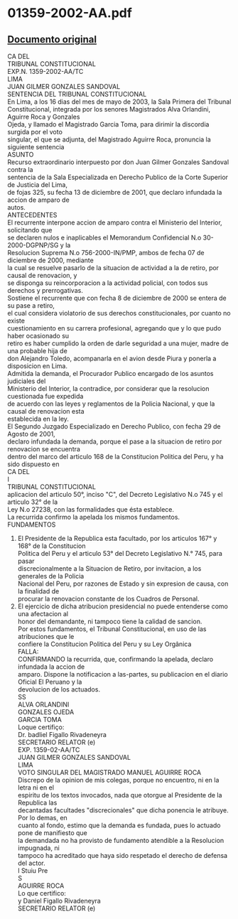 
01359-2002-AA.pdf
=================
  
[Documento original](https://tc.gob.pe/jurisprudencia/2003/01359-2002-AA.pdf)  
---  
CA DEL  
TRIBUNAL CONSTITUCIONAL  
EXP.N. 1359-2002-AA/TC  
LIMA  
JUAN GILMER GONZALES SANDOVAL  
SENTENCIA DEL TRIBUNAL CONSTITUCIONAL  
En Lima, a los 16 dias del mes de mayo de 2003, la Sala Primera del Tribunal  
Constitucional, integrada por los senores Magistrados Alva Orlandini, Aguirre Roca y Gonzales  
Ojeda, y llamado el Magistrado Garcia Toma, para dirimir la discordia surgida por el voto  
singular, el que se adjunta, del Magistrado Aguirre Roca, pronuncia la siguiente sentencia  
ASUNTO  
Recurso extraordinario interpuesto por don Juan Gilmer Gonzales Sandoval contra la  
sentencia de la Sala Especializada en Derecho Publico de la Corte Superior de Justicia del Lima,  
de fojas 325, su fecha 13 de diciembre de 2001, que declaro infundada la accion de amparo de  
autos.  
ANTECEDENTES  
El recurrente interpone accion de amparo contra el Ministerio del Interior, solicitando que  
se declaren nulos e inaplicables el Memorandum Confidencial N.o 30-2000-DGPNP/SG y la  
Resolucion Suprema N.o 756-2000-IN/PMP, ambos de fecha 07 de diciembre de 2000, mediante  
la cual se resuelve pasarlo de la situacion de actividad a la de retiro, por causal de renovacion, y  
se disponga su reincorporacion a la actividad policial, con todos sus derechos y prerrogativas.  
Sostiene el recurrente que con fecha 8 de diciembre de 2000 se entera de su pase a retiro,  
el cual considera violatorio de sus derechos constitucionales, por cuanto no existe  
cuestionamiento en su carrera profesional, agregando que y lo que pudo haber ocasionado su  
retiro es haber cumplido la orden de darle seguridad a una mujer, madre de una probable hija de  
don Alejandro Toledo, acompanarla en el avion desde Piura y ponerla a disposicion en Lima.  
Admitida la demanda, el Procurador Publico encargado de los asuntos judiciales del  
Ministerio del Interior, la contradice, por considerar que la resolucion cuestionada fue expedida  
de acuerdo con las leyes y reglamentos de la Policia Nacional, y que la causal de renovacion esta  
establecida en la ley.  
El Segundo Juzgado Especializado en Derecho Publico, con fecha 29 de Agosto de 2001,  
declaro infundada la demanda, porque el pase a la situacion de retiro por renovacion se encuentra  
dentro del marco del articulo 168 de la Constitucion Politica del Peru, y ha sido dispuesto en  
CA DEL  
I  
TRIBUNAL CONSTITUCIONAL  
aplicacion del articulo 50°, inciso "C", del Decreto Legislativo N.o 745 y el articulo 32° de la  
Ley N.o 27238, con las formalidades que ésta establece.  
La recurrida confirmo la apelada los mismos fundamentos.  
FUNDAMENTOS  
1. El Presidente de la Republica esta facultado, por los articulos 167° y 168° de la Constitucion  
Politica del Peru y el articulo 53° del Decreto Legislativo N.° 745, para pasar  
discrecionalmente a la Situacion de Retiro, por invitacion, a los generales de la Policia  
Nacional del Peru, por razones de Estado y sin expresion de causa, con la finalidad de  
procurar la renovacion constante de los Cuadros de Personal.  
2. El ejercicio de dicha atribucion presidencial no puede entenderse como una afectacion al  
honor del demandante, ni tampoco tiene la calidad de sancion.  
Por estos fundamentos, el Tribunal Constitucional, en uso de las atribuciones que le  
confiere la Constitucion Politica del Peru y su Ley Orgânica  
FALLA:  
CONFIRMANDO la recurrida, que, confirmando la apelada, declaro infundada la accion de  
amparo. Dispone la notificacion a las-partes, su publicacion en el diario Oficial El Peruano y la  
devolucion de los actuados.  
SS  
ALVA ORLANDINI  
GONZALES OJEDA  
GARCIA TOMA  
Loque certifiço:  
Dr. badliel Figallo Rivadeneyra  
SECRETARIO RELATOR (e)  
EXP. 1359-02-AA/TC  
JUAN GILMER GONZALES SANDOVAL  
LIMA  
VOTO SINGULAR DEL MAGISTRADO MANUEL AGUIRRE ROCA  
Discrepo de la opinion de mis colegas, porque no encuentro, ni en la letra ni en el  
espiritu de los textos invocados, nada que otorgue al Presidente de la Republica las  
decantadas facultades "discrecionales" que dicha ponencia le atribuye. Por lo demas, en  
cuanto al fondo, estimo que la demanda es fundada, pues lo actuado pone de manifiesto que  
la demandada no ha provisto de fundamento atendible a la Resolucion impugnada, ni  
tampoco ha acreditado que haya sido respetado el derecho de defensa del actor.  
l Stuiu Pre  
S  
AGUIRRE ROCA  
Lo que certifico:  
y Daniel Figallo Rivadeneyra  
SECRETARIO RELATOR (e)